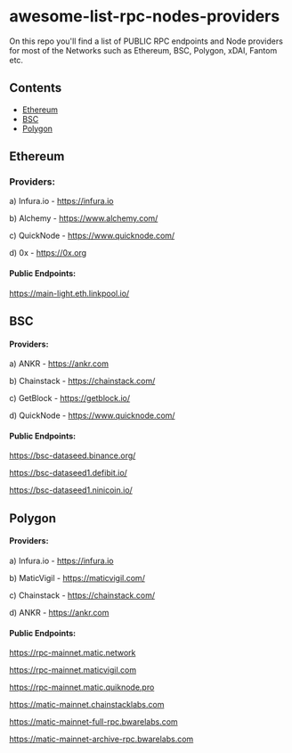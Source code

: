 # awesome-list-rpc-nodes-providers

On this repo you'll find a list of PUBLIC RPC endpoints and Node providers for most of the Networks such as Ethereum, BSC, Polygon, xDAI, Fantom etc.

## Contents

- [Ethereum](#ethereum)
- [BSC](#bsc)
- [Polygon](#polygon)

## Ethereum

### Providers:

a) Infura.io - https://infura.io

b) Alchemy - https://www.alchemy.com/

c) QuickNode - https://www.quicknode.com/

d) 0x - https://0x.org


#### Public Endpoints:

https://main-light.eth.linkpool.io/

## BSC

#### Providers:

a) ANKR - https://ankr.com

b) Chainstack - https://chainstack.com/

c) GetBlock - https://getblock.io/

d) QuickNode - https://www.quicknode.com/

#### Public Endpoints:

https://bsc-dataseed.binance.org/

https://bsc-dataseed1.defibit.io/

https://bsc-dataseed1.ninicoin.io/

## Polygon

#### Providers:

a) Infura.io - https://infura.io

b) MaticVigil - https://maticvigil.com/

c) Chainstack - https://chainstack.com/

d) ANKR - https://ankr.com

#### Public Endpoints:
https://rpc-mainnet.matic.network

https://rpc-mainnet.maticvigil.com

https://rpc-mainnet.matic.quiknode.pro

https://matic-mainnet.chainstacklabs.com 

https://matic-mainnet-full-rpc.bwarelabs.com

https://matic-mainnet-archive-rpc.bwarelabs.com
